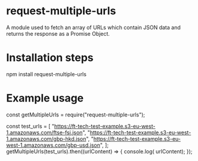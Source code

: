 # request-multiple-urls

A module used to fetch an array of URLs which contain JSON data and returns the response as a Promise Object.

# Installation steps

npm install request-multiple-urls

# Example usage

const getMultipleUrls = require("request-multiple-urls");

const test_urls = [
"https://ft-tech-test-example.s3-eu-west-1.amazonaws.com/ftse-fsi.json",
"https://ft-tech-test-example.s3-eu-west-1.amazonaws.com/gbp-hkd.json",
"https://ft-tech-test-example.s3-eu-west-1.amazonaws.com/gbp-usd.json",
];
getMultipleUrls(test_urls).then((urlContent) => {
console.log( urlContent);
});
